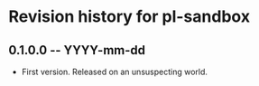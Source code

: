 # Revision history for pl-sandbox

## 0.1.0.0 -- YYYY-mm-dd

* First version. Released on an unsuspecting world.
